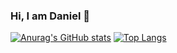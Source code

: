 ### Hi, I am Daniel 👋
[![Anurag's GitHub stats](https://github-readme-stats.vercel.app/api?username=Daniel-97&count_private=true&show_icons=true&hide=stars&hide_rank=true&theme=tokyonight)](https://github.com/anuraghazra/github-readme-stats)
[![Top Langs](https://github-readme-stats.vercel.app/api/top-langs/?username=Daniel-97&theme=tokyonight&layout=compact)](https://github.com/anuraghazra/github-readme-stats)
<!--
**Daniel-97/Daniel-97** is a ✨ _special_ ✨ repository because its `README.md` (this file) appears on your GitHub profile.

Here are some ideas to get you started:

- 🔭 I’m currently working on ...
- 🌱 I’m currently learning ...
- 👯 I’m looking to collaborate on ...
- 🤔 I’m looking for help with ...
- 💬 Ask me about ...
- 📫 How to reach me: ...
- 😄 Pronouns: ...
- ⚡ Fun fact: ...
-->
